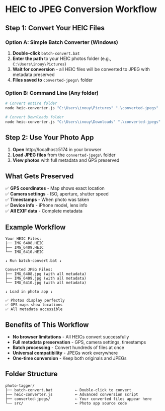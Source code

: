 # HEIC to JPEG Conversion Workflow

## Step 1: Convert Your HEIC Files

### Option A: Simple Batch Converter (Windows)
1. **Double-click** `batch-convert.bat`
2. **Enter the path** to your HEIC photos folder (e.g., `C:\Users\inouy\Pictures`)
3. **Wait for conversion** - all HEIC files will be converted to JPEG with metadata preserved
4. **Files saved to** `converted-jpegs\` folder

### Option B: Command Line (Any folder)
```bash
# Convert entire folder
node heic-converter.js "C:\Users\inouy\Pictures" ".\converted-jpegs"

# Convert Downloads folder
node heic-converter.js "C:\Users\inouy\Downloads" ".\converted-jpegs"
```

## Step 2: Use Your Photo App

1. **Open** http://localhost:5174 in your browser
2. **Load JPEG files** from the `converted-jpegs\` folder
3. **View photos** with full metadata and GPS preserved

## What Gets Preserved

✅ **GPS coordinates** - Map shows exact location  
✅ **Camera settings** - ISO, aperture, shutter speed  
✅ **Timestamps** - When photo was taken  
✅ **Device info** - iPhone model, lens info  
✅ **All EXIF data** - Complete metadata

## Example Workflow

```
Your HEIC Files:
├── IMG_6408.HEIC
├── IMG_6409.HEIC
└── IMG_6410.HEIC

↓ Run batch-convert.bat ↓

Converted JPEG Files:
├── IMG_6408.jpg (with all metadata)
├── IMG_6409.jpg (with all metadata)
└── IMG_6410.jpg (with all metadata)

↓ Load in photo app ↓

✅ Photos display perfectly
✅ GPS maps show locations
✅ All metadata accessible
```

## Benefits of This Workflow

- **No browser limitations** - All HEICs convert successfully
- **Full metadata preservation** - GPS, camera settings, timestamps
- **Batch processing** - Convert hundreds of files at once
- **Universal compatibility** - JPEGs work everywhere
- **One-time conversion** - Keep both originals and JPEGs

## Folder Structure

```
photo-tagger/
├── batch-convert.bat          ← Double-click to convert
├── heic-converter.js          ← Advanced conversion script
├── converted-jpegs/           ← Your converted files appear here
└── src/                       ← Photo app source code
```
